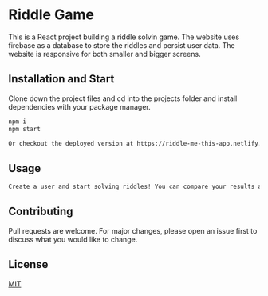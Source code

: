 # Riddle Game

This is a React project building a riddle solvin game.
The website uses firebase as a database to store the riddles and persist user data.
The website is responsive for both smaller and bigger screens.

## Installation and Start

Clone down the project files and cd into the projects folder and install dependencies with your package manager.

```bash
npm i
npm start

Or checkout the deployed version at https://riddle-me-this-app.netlify.app
```

## Usage

```bash
Create a user and start solving riddles! You can compare your results against other players on the leaderboard.
```

## Contributing
Pull requests are welcome. For major changes, please open an issue first to discuss what you would like to change.

## License
[MIT](https://choosealicense.com/licenses/mit/)
